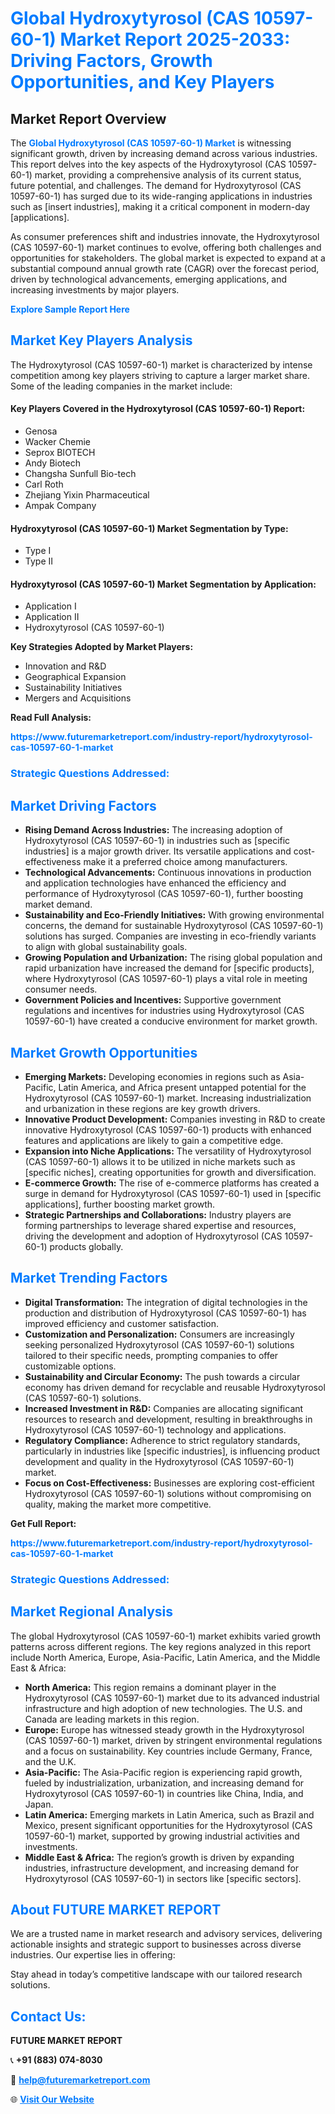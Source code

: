 <h1 style="color: #007BFF;">Global Hydroxytyrosol (CAS 10597-60-1) Market Report 2025-2033: Driving Factors, Growth Opportunities, and Key Players</h1>

<section id="overview">
<h2>Market Report Overview</h2>
<p>The <a href="https://www.futuremarketreport.com/industry-report/hydroxytyrosol-cas-10597-60-1-market" style="color: #007BFF; text-decoration: none;"><strong>Global Hydroxytyrosol (CAS 10597-60-1) Market</strong></a> is witnessing significant growth, driven by increasing demand across various industries. This report delves into the key aspects of the Hydroxytyrosol (CAS 10597-60-1) market, providing a comprehensive analysis of its current status, future potential, and challenges. The demand for Hydroxytyrosol (CAS 10597-60-1) has surged due to its wide-ranging applications in industries such as [insert industries], making it a critical component in modern-day [applications].</p>
<p>As consumer preferences shift and industries innovate, the Hydroxytyrosol (CAS 10597-60-1) market continues to evolve, offering both challenges and opportunities for stakeholders. The global market is expected to expand at a substantial compound annual growth rate (CAGR) over the forecast period, driven by technological advancements, emerging applications, and increasing investments by major players.</p>
</section>

<section id="overview">
<p><a href="https://www.futuremarketreport.com/request-sample/reportId=111148" style="color: #007BFF; text-decoration: none;"><strong>Explore Sample Report Here</strong></a></p>
</section>

<section id="key-players">
<h2 style="color: #007BFF;">Market Key Players Analysis</h2>
<p>The Hydroxytyrosol (CAS 10597-60-1) market is characterized by intense competition among key players striving to capture a larger market share. Some of the leading companies in the market include:</p>
<h4>Key Players Covered in the Hydroxytyrosol (CAS 10597-60-1) Report:</h4>
<ul><li>Genosa</li><li>Wacker Chemie</li><li>Seprox BIOTECH</li><li>Andy Biotech</li><li>Changsha Sunfull Bio-tech</li><li>Carl Roth</li><li>Zhejiang Yixin Pharmaceutical</li><li>Ampak Company</li></ul>
<h4>Hydroxytyrosol (CAS 10597-60-1) Market Segmentation by Type:</h4>
<ul><li>Type I</li><li>Type II</li></ul>

<h4>Hydroxytyrosol (CAS 10597-60-1) Market Segmentation by Application:</h4>
<ul><li>Application I</li><li>Application II</li><li>Hydroxytyrosol (CAS 10597-60-1)</li></ul>
<p><strong>Key Strategies Adopted by Market Players:</strong></p>
<ul>
<li>Innovation and R&D</li>
<li>Geographical Expansion</li>
<li>Sustainability Initiatives</li>
<li>Mergers and Acquisitions</li>
</ul>
</section>

<section>
<p><strong>Read Full Analysis: </strong></p><a href="https://www.futuremarketreport.com/industry-report/hydroxytyrosol-cas-10597-60-1-market" style="color: #007BFF; text-decoration: none;"><strong>https://www.futuremarketreport.com/industry-report/hydroxytyrosol-cas-10597-60-1-market</strong></a>
<h3 style="color: #007BFF;">Strategic Questions Addressed:</h3>
</section>

<section id="driving-factors">
<h2 style="color: #007BFF;">Market Driving Factors</h2>
<ul>
<li><strong>Rising Demand Across Industries:</strong> The increasing adoption of Hydroxytyrosol (CAS 10597-60-1) in industries such as [specific industries] is a major growth driver. Its versatile applications and cost-effectiveness make it a preferred choice among manufacturers.</li>
<li><strong>Technological Advancements:</strong> Continuous innovations in production and application technologies have enhanced the efficiency and performance of Hydroxytyrosol (CAS 10597-60-1), further boosting market demand.</li>
<li><strong>Sustainability and Eco-Friendly Initiatives:</strong> With growing environmental concerns, the demand for sustainable Hydroxytyrosol (CAS 10597-60-1) solutions has surged. Companies are investing in eco-friendly variants to align with global sustainability goals.</li>
<li><strong>Growing Population and Urbanization:</strong> The rising global population and rapid urbanization have increased the demand for [specific products], where Hydroxytyrosol (CAS 10597-60-1) plays a vital role in meeting consumer needs.</li>
<li><strong>Government Policies and Incentives:</strong> Supportive government regulations and incentives for industries using Hydroxytyrosol (CAS 10597-60-1) have created a conducive environment for market growth.</li>
</ul>
</section>

<section id="growth-opportunities">
<h2 style="color: #007BFF;">Market Growth Opportunities</h2>
<ul>
<li><strong>Emerging Markets:</strong> Developing economies in regions such as Asia-Pacific, Latin America, and Africa present untapped potential for the Hydroxytyrosol (CAS 10597-60-1) market. Increasing industrialization and urbanization in these regions are key growth drivers.</li>
<li><strong>Innovative Product Development:</strong> Companies investing in R&D to create innovative Hydroxytyrosol (CAS 10597-60-1) products with enhanced features and applications are likely to gain a competitive edge.</li>
<li><strong>Expansion into Niche Applications:</strong> The versatility of Hydroxytyrosol (CAS 10597-60-1) allows it to be utilized in niche markets such as [specific niches], creating opportunities for growth and diversification.</li>
<li><strong>E-commerce Growth:</strong> The rise of e-commerce platforms has created a surge in demand for Hydroxytyrosol (CAS 10597-60-1) used in [specific applications], further boosting market growth.</li>
<li><strong>Strategic Partnerships and Collaborations:</strong> Industry players are forming partnerships to leverage shared expertise and resources, driving the development and adoption of Hydroxytyrosol (CAS 10597-60-1) products globally.</li>
</ul>
</section>

<section id="trending-factors">
<h2 style="color: #007BFF;">Market Trending Factors</h2>
<ul>
<li><strong>Digital Transformation:</strong> The integration of digital technologies in the production and distribution of Hydroxytyrosol (CAS 10597-60-1) has improved efficiency and customer satisfaction.</li>
<li><strong>Customization and Personalization:</strong> Consumers are increasingly seeking personalized Hydroxytyrosol (CAS 10597-60-1) solutions tailored to their specific needs, prompting companies to offer customizable options.</li>
<li><strong>Sustainability and Circular Economy:</strong> The push towards a circular economy has driven demand for recyclable and reusable Hydroxytyrosol (CAS 10597-60-1) solutions.</li>
<li><strong>Increased Investment in R&D:</strong> Companies are allocating significant resources to research and development, resulting in breakthroughs in Hydroxytyrosol (CAS 10597-60-1) technology and applications.</li>
<li><strong>Regulatory Compliance:</strong> Adherence to strict regulatory standards, particularly in industries like [specific industries], is influencing product development and quality in the Hydroxytyrosol (CAS 10597-60-1) market.</li>
<li><strong>Focus on Cost-Effectiveness:</strong> Businesses are exploring cost-efficient Hydroxytyrosol (CAS 10597-60-1) solutions without compromising on quality, making the market more competitive.</li>
</ul>
</section>

<section>
<p><strong>Get Full Report: </strong></p><a href="https://www.futuremarketreport.com/industry-report/hydroxytyrosol-cas-10597-60-1-market" style="color: #007BFF; text-decoration: none;"><strong>https://www.futuremarketreport.com/industry-report/hydroxytyrosol-cas-10597-60-1-market</strong></a>
<h3 style="color: #007BFF;">Strategic Questions Addressed:</h3>
</section>


<section id="regional-analysis">
<h2 style="color: #007BFF;">Market Regional Analysis</h2>
<p>The global Hydroxytyrosol (CAS 10597-60-1) market exhibits varied growth patterns across different regions. The key regions analyzed in this report include North America, Europe, Asia-Pacific, Latin America, and the Middle East & Africa:</p>
<ul>
<li><strong>North America:</strong> This region remains a dominant player in the Hydroxytyrosol (CAS 10597-60-1) market due to its advanced industrial infrastructure and high adoption of new technologies. The U.S. and Canada are leading markets in this region.</li>
<li><strong>Europe:</strong> Europe has witnessed steady growth in the Hydroxytyrosol (CAS 10597-60-1) market, driven by stringent environmental regulations and a focus on sustainability. Key countries include Germany, France, and the U.K.</li>
<li><strong>Asia-Pacific:</strong> The Asia-Pacific region is experiencing rapid growth, fueled by industrialization, urbanization, and increasing demand for Hydroxytyrosol (CAS 10597-60-1) in countries like China, India, and Japan.</li>
<li><strong>Latin America:</strong> Emerging markets in Latin America, such as Brazil and Mexico, present significant opportunities for the Hydroxytyrosol (CAS 10597-60-1) market, supported by growing industrial activities and investments.</li>
<li><strong>Middle East & Africa:</strong> The region’s growth is driven by expanding industries, infrastructure development, and increasing demand for Hydroxytyrosol (CAS 10597-60-1) in sectors like [specific sectors].</li>
</ul>
</section>

<footer>
<h2 style="color: #007BFF;">About FUTURE MARKET REPORT</h2>
<p>We are a trusted name in market research and advisory services, delivering actionable insights and strategic support to businesses across diverse industries. Our expertise lies in offering:</p>

<p>Stay ahead in today’s competitive landscape with our tailored research solutions.</p>

<h2 style="color: #007BFF;">Contact Us:</h2>
<p><strong>FUTURE MARKET REPORT</strong></p>
<p>📞 <strong>+91 (883) 074-8030</strong></p>
<p>📧 <strong><a href="mailto:help@futuremarketreport.com" style="color: #007BFF;">help@futuremarketreport.com</a></strong></p>
<p>🌐 <strong><a href="https://www.futuremarketreport.com/" style="color: #007BFF;">Visit Our Website</a></strong></p>
</footer>
